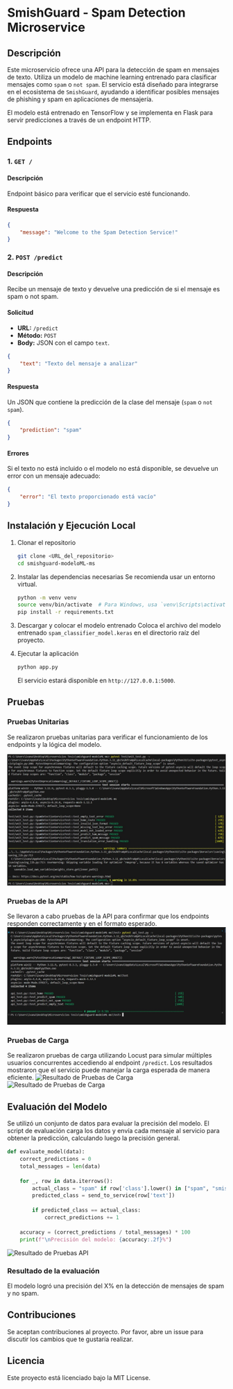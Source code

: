 # SmishGuard - Spam Detection Microservice

## Descripción

Este microservicio ofrece una API para la detección de spam en mensajes de texto. Utiliza un modelo de machine learning entrenado para clasificar mensajes como `spam` o `not spam`. El servicio está diseñado para integrarse en el ecosistema de `SmishGuard`, ayudando a identificar posibles mensajes de phishing y spam en aplicaciones de mensajería.

El modelo está entrenado en TensorFlow y se implementa en Flask para servir predicciones a través de un endpoint HTTP.

## Endpoints

### 1. `GET /`

#### Descripción
Endpoint básico para verificar que el servicio esté funcionando.

#### Respuesta
```json
{
    "message": "Welcome to the Spam Detection Service!"
}
```

### 2. `POST /predict`

#### Descripción
Recibe un mensaje de texto y devuelve una predicción de si el mensaje es spam o not spam.

#### Solicitud
- **URL:** `/predict`
- **Método:** `POST`
- **Body:** JSON con el campo `text`.

```json
{
    "text": "Texto del mensaje a analizar"
}
```

#### Respuesta
Un JSON que contiene la predicción de la clase del mensaje (`spam` o `not spam`).

```json
{
    "prediction": "spam"
}
```

#### Errores
Si el texto no está incluido o el modelo no está disponible, se devuelve un error con un mensaje adecuado:

```json
{
    "error": "El texto proporcionado está vacío"
}
```

## Instalación y Ejecución Local

1. Clonar el repositorio
    ```bash
    git clone <URL_del_repositorio>
    cd smishguard-modeloML-ms
    ```

2. Instalar las dependencias necesarias
    Se recomienda usar un entorno virtual.
    ```bash
    python -m venv venv
    source venv/bin/activate  # Para Windows, usa `venv\Scripts\activate`
    pip install -r requirements.txt
    ```

3. Descargar y colocar el modelo entrenado
    Coloca el archivo del modelo entrenado `spam_classifier_model.keras` en el directorio raíz del proyecto.

4. Ejecutar la aplicación
    ```bash
    python app.py
    ```
    El servicio estará disponible en `http://127.0.0.1:5000`.

## Pruebas

### Pruebas Unitarias
Se realizaron pruebas unitarias para verificar el funcionamiento de los endpoints y la lógica del modelo.

![Resultado de Pruebas Unitarias](Test/Resultado_pruebas_unitarias_ML.jpg)

### Pruebas de la API
Se llevaron a cabo pruebas de la API para confirmar que los endpoints responden correctamente y en el formato esperado.
![Resultado de Pruebas API](Test/Resultado_prueba_api_ML.jpg)

### Pruebas de Carga
Se realizaron pruebas de carga utilizando Locust para simular múltiples usuarios concurrentes accediendo al endpoint `/predict`. Los resultados mostraron que el servicio puede manejar la carga esperada de manera eficiente.
![Resultado de Pruebas de Carga](Test/Carga1.jpg)
![Resultado de Pruebas de Carga](Test/Carga2.jpg)

## Evaluación del Modelo
Se utilizó un conjunto de datos para evaluar la precisión del modelo. El script de evaluación carga los datos y envía cada mensaje al servicio para obtener la predicción, calculando luego la precisión general.

```python
def evaluate_model(data):
    correct_predictions = 0
    total_messages = len(data)

    for _, row in data.iterrows():
        actual_class = "spam" if row['class'].lower() in ["spam", "smishing"] else "not spam"
        predicted_class = send_to_service(row['text'])
        
        if predicted_class == actual_class:
            correct_predictions += 1

    accuracy = (correct_predictions / total_messages) * 100
    print(f"\nPrecisión del modelo: {accuracy:.2f}%")
```
![Resultado de Pruebas API](Test/PresicionEnRenderjpg)
### Resultado de la evaluación
El modelo logró una precisión del X% en la detección de mensajes de spam y no spam.

## Contribuciones
Se aceptan contribuciones al proyecto. Por favor, abre un issue para discutir los cambios que te gustaría realizar.

## Licencia
Este proyecto está licenciado bajo la MIT License.